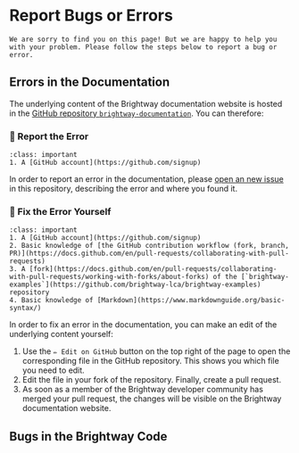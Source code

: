 # Report Bugs or Errors

```{note}
We are sorry to find you on this page! But we are happy to help you with your problem. Please follow the steps below to report a bug or error.
```

## Errors in the Documentation

The underlying content of the Brightway documentation website is hosted in the [GitHub repository `brightway-documentation`](https://github.com/brightway-lca/brightway-documentation). You can therefore:

### 🥈 Report the Error

```{admonition} Prerequisites
:class: important
1. A [GitHub account](https://github.com/signup)
```

In order to report an error in the documentation, please [open an new issue](https://github.com/brightway-lca/brightway-documentation/issues) in this repository, describing the error and where you found it.

### 🥇 Fix the Error Yourself

```{admonition} Prerequisites
:class: important
1. A [GitHub account](https://github.com/signup)
2. Basic knowledge of [the GitHub contribution workflow (fork, branch, PR)](https://docs.github.com/en/pull-requests/collaborating-with-pull-requests)
3. A [fork](https://docs.github.com/en/pull-requests/collaborating-with-pull-requests/working-with-forks/about-forks) of the [`brightway-examples`](https://github.com/brightway-lca/brightway-examples) repository
4. Basic knowledge of [Markdown](https://www.markdownguide.org/basic-syntax/)
```

In order to fix an error in the documentation, you can make an edit of the underlying content yourself:

1. Use the `✏️ Edit on GitHub` button on the top right of the page to open the corresponding file in the GitHub repository. This shows you which file you need to edit.
2. Edit the file in your fork of the repository. Finally, create a pull request.
3. As soon as a member of the Brightway developer community has merged your pull request, the changes will be visible on the Brightway documentation website.

## Bugs in the Brightway Code